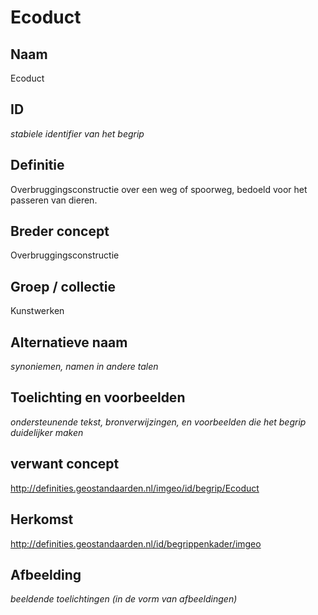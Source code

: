 # Ecoduct

## Naam
Ecoduct

## ID
*stabiele identifier van het begrip*

## Definitie
Overbruggingsconstructie over een weg of spoorweg,  bedoeld voor het passeren van dieren.

## Breder concept
Overbruggingsconstructie

## Groep / collectie
Kunstwerken

## Alternatieve naam
*synoniemen, namen in andere talen*

## Toelichting en voorbeelden
*ondersteunende tekst, bronverwijzingen, en voorbeelden die het begrip duidelijker maken*

## verwant concept
http://definities.geostandaarden.nl/imgeo/id/begrip/Ecoduct

## Herkomst
http://definities.geostandaarden.nl/id/begrippenkader/imgeo

## Afbeelding
*beeldende toelichtingen (in de vorm van afbeeldingen)*